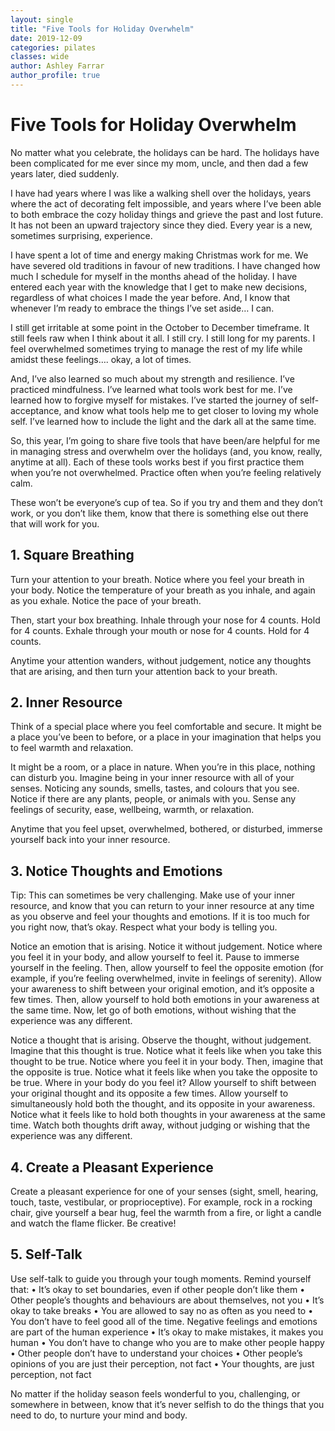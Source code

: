 ```yaml
---
layout: single
title: "Five Tools for Holiday Overwhelm"
date: 2019-12-09
categories: pilates 
classes: wide
author: Ashley Farrar
author_profile: true
---
```


# Five Tools for Holiday Overwhelm

No matter what you celebrate, the holidays can be hard. The holidays have been complicated for me ever since my mom, uncle, and then dad a few years later, died suddenly. 

I have had years where I was like a walking shell over the holidays, years where the act of decorating felt impossible, and years where I’ve been able to both embrace the cozy holiday things and grieve the past and lost future. It has not been an upward trajectory since they died. Every year is a new, sometimes surprising, experience.

I have spent a lot of time and energy making Christmas work for me. We have severed old traditions in favour of new traditions. I have changed how much I schedule for myself in the months ahead of the holiday. I have entered each year with the knowledge that I get to make new decisions, regardless of what choices I made the year before. And, I know that whenever I’m ready to embrace the things I’ve set aside… I can.

I still get irritable at some point in the October to December timeframe. It still feels raw when I think about it all. I still cry. I still long for my parents. I feel overwhelmed sometimes trying to manage the rest of my life while amidst these feelings…. okay, a lot of times.

And, I’ve also learned so much about my strength and resilience. I’ve practiced mindfulness. I’ve learned what tools work best for me. I’ve learned how to forgive myself for mistakes. I’ve started the journey of self-acceptance, and know what tools help me to get closer to loving my whole self. I’ve learned how to include the light and the dark all at the same time.

So, this year, I’m going to share five tools that have been/are helpful for me in managing stress and overwhelm over the holidays (and, you know, really, anytime at all). Each of these tools works best if you first practice them when you’re not overwhelmed. Practice often when you’re feeling relatively calm.

These won’t be everyone’s cup of tea. So if you try and them and they don’t work, or you don’t like them, know that there is something else out there that will work for you.

## 1.	Square Breathing
Turn your attention to your breath. Notice where you feel your breath in your body. Notice the temperature of your breath as you inhale, and again as you exhale. Notice the pace of your breath.

Then, start your box breathing. Inhale through your nose for 4 counts. Hold for 4 counts. Exhale through your mouth or nose for 4 counts. Hold for 4 counts.

Anytime your attention wanders, without judgement, notice any thoughts that are arising, and then turn your attention back to your breath.

## 2.	Inner Resource
Think of a special place where you feel comfortable and secure. It might be a place you’ve been to before, or a place in your imagination that helps you to feel warmth and relaxation.

It might be a room, or a place in nature. When you’re in this place, nothing can disturb you. Imagine being in your inner resource with all of your senses. Noticing any sounds, smells, tastes, and colours that you see. Notice if there are any plants, people, or animals with you. Sense any feelings of security, ease, wellbeing, warmth, or relaxation.

Anytime that you feel upset, overwhelmed, bothered, or disturbed, immerse yourself back into your inner resource.

## 3.	Notice Thoughts and Emotions
Tip: This can sometimes be very challenging. Make use of your inner resource, and know that you can return to your inner resource at any time as you observe and feel your thoughts and emotions. If it is too much for you right now, that’s okay. Respect what your body is telling you.

Notice an emotion that is arising. Notice it without judgement. Notice where you feel it in your body, and allow yourself to feel it. Pause to immerse yourself in the feeling. Then, allow yourself to feel the opposite emotion (for example, if you’re feeling overwhelmed, invite in feelings of serenity). Allow your awareness to shift between your original emotion, and it’s opposite a few times. Then, allow yourself to hold both emotions in your awareness at the same time. Now, let go of both emotions, without wishing that the experience was any different.

Notice a thought that is arising. Observe the thought, without judgement. Imagine that this thought is true. Notice what it feels like when you take this thought to be true. Notice where you feel it in your body. Then, imagine that the opposite is true. Notice what it feels like when you take the opposite to be true. Where in your body do you feel it? Allow yourself to shift between your original thought and its opposite a few times. Allow yourself to simultaneously hold both the thought, and its opposite in your awareness. Notice what it feels like to hold both thoughts in your awareness at the same time. Watch both thoughts drift away, without judging or wishing that the experience was any different.

## 4.	Create a Pleasant Experience
Create a pleasant experience for one of your senses (sight, smell, hearing, touch, taste, vestibular, or proprioceptive). For example, rock in a rocking chair, give yourself a bear hug, feel the warmth from a fire, or light a candle and watch the flame flicker. Be creative! 

## 5.	Self-Talk
Use self-talk to guide you through your tough moments. Remind yourself that: 
•	It’s okay to set boundaries, even if other people don’t like them
•	Other people’s thoughts and behaviours are about themselves, not you
•	It’s okay to take breaks
•	You are allowed to say no as often as you need to
•	You don’t have to feel good all of the time. Negative feelings and emotions are part of the human experience
•	It’s okay to make mistakes, it makes you human 
•	You don’t have to change who you are to make other people happy
•	Other people don’t have to understand your choices
•	Other people’s opinions of you are just their perception, not fact
•	Your thoughts, are just perception, not fact

No matter if the holiday season feels wonderful to you, challenging, or somewhere in between, know that it’s never selfish to do the things that you need to do, to nurture your mind and body.
